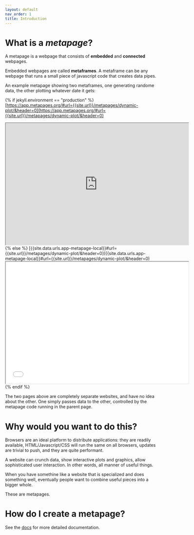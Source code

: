 ```yaml
---
layout: default
nav_order: 1
title: Introduction
---
```


# What is a *metapage*?

A metapage is a webpage that consists of **embedded** and **connected** webpages.

Embedded webpages are called **metaframes**. A metaframe can be any webpage that runs a small piece of javascript code that creates data pipes.

An example metapage showing two metaframes, one generating randome data, the other plotting whatever date it gets:


{% if jekyll.environment == "production" %}
  [https://app.metapages.org/#url={{site.url}}/metapages/dynamic-plot/&header=0](https://app.metapages.org/#url={{site.url}}/metapages/dynamic-plot/&header=0)
  <iframe src="https://app.metapages.org/#url={{site.url}}/metapages/dynamic-plot/&header=0" style="width:600px;height:400px"></iframe>
{% else %}
  [{{site.data.urls.app-metapage-local}}#url={{site.url}}/metapages/dynamic-plot/&header=0]({{site.data.urls.app-metapage-local}}#url={{site.url}}/metapages/dynamic-plot/&header=0)
  <iframe src="{{site.data.urls.app-metapage-local}}#url={{site.url}}/metapages/dynamic-plot/&header=0" style="width:600px;height:400px"></iframe>
{% endif %}

The two pages above are completely separate websites, and have no idea about the other. One simply passes data to the other, controlled by the metapage code running in the parent page.

# Why would you want to do this?

Browsers are an ideal platform to distribute applications: they are readily available, HTML/Javascript/CSS will run the same on all browsers, updates are trivial to push, and they are quite performant.

A website can crunch data, show interactive plots and graphics, allow sophisticated user interaction. In other words, all manner of useful things.

When you have somethine like a website that is specialized and does something well, eventually people want to combine useful pieces into a bigger whole.

These are metapages.

# How do I create a metapage?

See the <a href="{{site.baseurl}}/documentation/">docs</a> for more detailed documentation.



